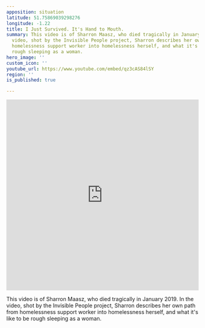 ```yaml
---
apposition: situation
latitude: 51.75869039298276
longitude: -1.22
title: I Just Survived. It's Hand to Mouth.
summary: This video is of Sharron Maasz, who died tragically in January 2019. In the
  video, shot by the Invisible People project, Sharron describes her own path from
  homelessness support worker into homelessness herself, and what it's like to be
  rough sleeping as a woman.
hero_image: ''
custom_icon: ''
youtube_url: https://www.youtube.com/embed/qz3cAS84lSY
region: ''
is_published: true

---
```

<iframe width="100%" height="500" src="https://www.youtube.com/embed/qz3cAS84lSY" title="YouTube video player" frameborder="0" allow="accelerometer; autoplay; clipboard-write; encrypted-media; gyroscope; picture-in-picture" allowfullscreen></iframe>

This video is of Sharron Maasz, who died tragically in January 2019. In the video, shot by the Invisible People project, Sharron describes her own path from homelessness support worker into homelessness herself, and what it's like to be rough sleeping as a woman.